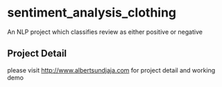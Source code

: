 # sentiment_analysis_clothing
An NLP project which classifies review as either positive or negative

## Project Detail

please visit http://www.albertsundjaja.com for project detail and working demo

